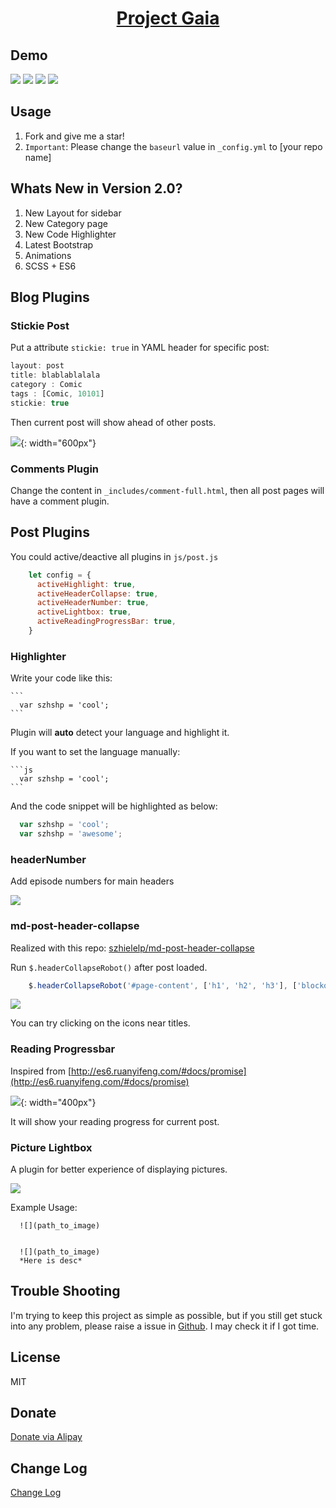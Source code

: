 <h1 align="center">
  <a href="https://github.com/szhielelp/JekyllTheme-ProjectGaia">
    Project Gaia
  </a>
</h1>


## Demo 

![](    _media/demo/1.png  )
![](    _media/demo/2.png  )
![](    _media/demo/3.png  )
![](    _media/demo/4.png  )




## Usage

1. Fork and give me a star!
1. `Important`: Please change the `baseurl` value in  `_config.yml` to [your repo name]


## Whats New in Version 2.0?

1. New Layout for sidebar
1. New Category page
1. New Code Highlighter
1. Latest Bootstrap
1. Animations
2. SCSS + ES6

## Blog Plugins

### Stickie Post

Put a attribute `stickie: true` in YAML header for specific post:

```js
layout: post
title: blablablalala
category : Comic
tags : [Comic, 10101]
stickie: true 
```

Then current post will show ahead of other posts.


![]( _media/post/stickyPost.png ){: width="600px"}


### Comments Plugin

Change the content in `_includes/comment-full.html`, then all post pages will have a comment plugin.

## Post Plugins

You could active/deactive all plugins in `js/post.js`

```javascript
    let config = {
      activeHighlight: true,
      activeHeaderCollapse: true,
      activeHeaderNumber: true,
      activeLightbox: true,
      activeReadingProgressBar: true,
    }
```


### Highlighter


Write your code like this:

    ```
      var szhshp = 'cool';
    ```

Plugin will **auto** detect your language and highlight it.

If you want to set the language manually:


    ```js
      var szhshp = 'cool';
    ```


And the code snippet will be highlighted as below:


```js
  var szhshp = 'cool';
  var szhshp = 'awesome';
```


### headerNumber

Add episode numbers for main headers

![]( _media/post/headerNumber.png )


### md-post-header-collapse

Realized with this repo: [    szhielelp/md-post-header-collapse  ](https://github.com/szhielelp/md-post-header-collapse)

Run `$.headerCollapseRobot()` after post loaded.

```js
    $.headerCollapseRobot('#page-content', ['h1', 'h2', 'h3'], ['blockquote']);
```

![]( _media/post/headerCollapse.png )

You can try clicking on the icons near titles.


### Reading Progressbar

Inspired from [http://es6.ruanyifeng.com/#docs/promise](http://es6.ruanyifeng.com/#docs/promise)

![]( _media/post/progressbar.png ){: width="400px"}

It will show your reading progress for current post.


### Picture Lightbox 

A plugin for better experience of displaying pictures.


![]( _media/post/lightbox.png )



Example Usage:

```
  ![](path_to_image)


  ![](path_to_image)
  *Here is desc*
```

## Trouble Shooting

I'm trying to keep this project as simple as possible, but if you still get stuck into any problem, please raise a issue in [Github](https://github.com/szhielelp/JekyllTheme-ProjectGaia). I may check it if I got time.


## License

MIT

## Donate

[   Donate via Alipay    ](http://szhshp.org/about.html)

## Change Log

[    Change Log   ](https://github.com/szhielelp/JekyllTheme-ProjectGaia#readme)